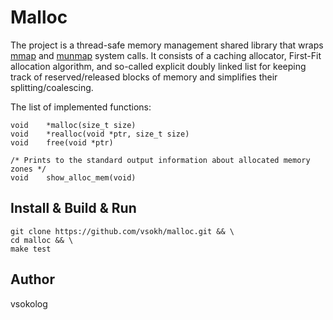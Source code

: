 # Malloc
The project is a thread-safe memory management shared library that wraps [mmap](https://man7.org/linux/man-pages/man2/mmap.2.html) and [munmap](https://man7.org/linux/man-pages/man2/mmap.2.html) system calls.
It consists of a caching allocator, First-Fit allocation algorithm, and so-called explicit doubly linked list for keeping track of reserved/released blocks of memory and simplifies their splitting/coalescing.

The list of implemented functions:
```
void	*malloc(size_t size)
void	*realloc(void *ptr, size_t size)
void	free(void *ptr)

/* Prints to the standard output information about allocated memory zones */
void	show_alloc_mem(void)
```

## Install & Build & Run
```
git clone https://github.com/vsokh/malloc.git && \
cd malloc && \
make test
```

## Author
vsokolog
